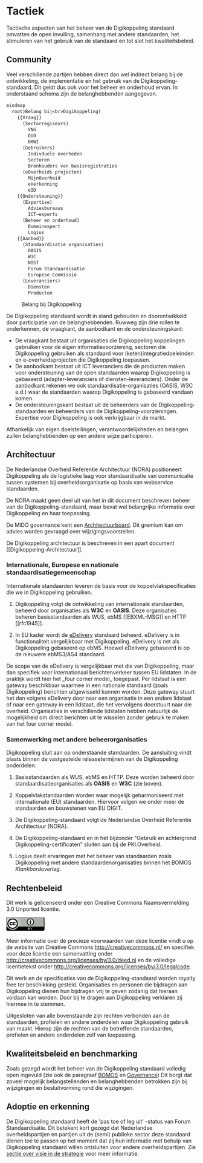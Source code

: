 # Tactiek

Tactische aspecten van het beheer van de Digikoppeling standaard omvatten
de open invulling, samenhang met andere standaarden, het stimuleren 
van het gebruik van de standaard en tot slot het kwaliteitsbeleid.

## Community
Veel verschillende partijen hebben direct dan wel indirect belang bij
de ontwikkeling, de implementatie en het gebruik van de
Digikoppeling-standaard. Dit geldt dus ook voor het beheer en
onderhoud ervan. In onderstaand schema zijn de belanghebbenden
aangegeven.

```mermaid
mindmap
  root)Belang bij<br>Digikoppeling(
    {{Vraag}}
      (Sectorregiseurs)
        VNG
        DUO
        BKWI
      (Gebruikers)
        Indivduele overheden
        Sectoren
        Bronhouders van basisregistraties
      (eOverheids projecten)
        MijnOverheid
        eHerkenning
        eID
    {{Ondersteuning}}
      (Expertise)
        Adviesbureaus
        ICT–experts
      (Beheer en onderhoud)
        Domeinexpert
        Logius
    {{Aanbod}}
      (Standaardisatie organisaties)
        OASIS
        W3C
        NIST
        Forum Standaardisatie
        Europese Commissie
      (Leveranciers)
        Diensten
        Producten
```
<figure>
<figcaption>Belang bij Digikoppeling</figcaption>
</figure>
		

De Digikoppeling standaard wordt in stand gehouden en doorontwikkeld
door participatie van de belanghebbenden. Ruwweg zijn drie rollen te
onderkennen, de vraagkant, de aanbodkant en de ondersteuningskant:
* De vraagkant bestaat uit organisaties die Digikoppeling koppelingen
  gebruiken voor de eigen informatievoorziening, sectoren die
  Digikoppeling gebruiken als standaard voor
  (keten)integratiedoeleinden en e-overheidsprojecten die
  Digikoppeling toepassen.
* De aanbodkant bestaat uit ICT leveranciers die de producten maken
  voor ondersteuning van de open standaarden waarop Digikoppeling is
  gebaseerd (adapter-leveranciers of diensten-leveranciers). Onder de
  aanbodkant rekenen we ook standaardisatie-organisaties (OASIS, W3C
  e.d.) waar de standaarden waarop Digikoppeling is gebaseerd vandaan
  komen.
* De ondersteuningskant bestaat uit de beheerders van de
  Digikoppeling-standaarden en beheerders van de
  Digikoppeling-voorzieningen. Expertise voor Digikoppeling is ook
  verkrijgbaar in de markt.

Afhankelijk van eigen doelstellingen, verantwoordelijkheden en
belangen zullen belanghebbenden op een andere wijze participeren.

## Architectuur
De Nederlandse Overheid Referentie Architectuur (NORA) positioneert
Digikoppeling als de logistieke laag voor standaardisatie van
communicatie tussen systemen bij overheidsorganisatie op basis van
webservice standaarden.

De NORA maakt geen deel uit van het in dit document beschreven
beheer van de Digikoppeling-standaard, maar bevat wel belangrijke
informatie over Digikoppeling en haar toepassing.

De MIDO governance kent een [Architectuurboard](#architectuurboard).
Dit gremium kan om advies worden gevraagd over wijzigingsvoorstellen.

De Digikoppeling architectuur is beschreven in een apart document [[Digikoppeling-Architectuur]].

### Internationale, Europese en nationale standaardisatiegemeenschap
Internationale standaarden leveren de basis voor de koppelvlakspecificaties
die we in Digikoppeling gebruiken.

1. Digikoppeling volgt de ontwikkeling van internationale standaarden,
   beheerd door organisaties als **W3C** en **OASIS**. Deze organisaties
   beheren basisstandaarden als WUS, ebMS [[EBXML-MSG]] en HTTP [[rfc1945]].

2. In EU kader wordt de
   [eDelivery](https://ec.europa.eu/digital-building-blocks/wikis/display/DIGITAL/eDelivery)
   standaard beheerd. eDelivery is in functionaliteit vergelijkbaar met
   Digikoppeling. eDelivery is net als Digikoppeling gebaseerd op ebMS. Hoewel
   eDelivery gebaseerd is op de nieuwere ebMS3/AS4 standaard.

<aside class="note" title="Het 4 corner model">
De scope van de eDelivery is vergelijkbaar met die van Digikoppeling,
maar dan specifiek voor internationaal berichtenverkeer tussen
EU lidstaten. In de praktijk wordt hier het _four corner model_ toegepast.
Per lidstaat is een gateway beschikbaar waarmee in een nationale standaard
(zoals Digikoppeling) berichten uitgewisseld kunnen worden. Deze gateway
stuurt het dan volgens eDelivery door naar een organisatie in een andere
lidstaat of naar een gateway in een lidstaat, die het vervolgens doorstuurt
naar die overheid. Organisaties in verschillende lidstaten hebben natuurlijk
de mogelijkheid om direct berichten uit te wisselen zonder gebruik te maken
van het four corner model. 
</aside>

### Samenwerking met andere beheerorganisaties
Digikoppeling sluit aan op onderstaande standaarden. De aansluiting
vindt plaats binnen de vastgestelde releasetermijnen van de
Digikoppeling onderdelen.

1. Basisstandaarden als WUS, ebMS en HTTP. Deze worden beheerd door
   standaardisatieorganisaties als **OASIS** en **W3C** (zie boven).

2. Koppelvlakstandaarden worden waar mogelijk geharmoniseerd met internationale 
   (EU) standaarden. Hiervoor volgen we onder meer de standaarden en bouwstenen 
   van EU DIGIT.

3. De Digikoppeling-standaard volgt de Nederlandse Overheid Referentie
   Architectuur (NORA).

4. De Digikoppeling-standaard en in het bijzonder "Gebruik en
   achtergrond Digikoppeling-certificaten" sluiten aan bij de
   PKI.Overheid.

5. Logius deelt ervaringen met het beheer van standaarden zoals Digikoppeling
   met andere standaardenorganisaties binnen het BOMOS _Klankbordoverleg_.

## Rechtenbeleid
Dit werk is gelicenseerd onder een Creative Commons Naamsvermelding 3.0
Unported licentie.

![Creative Commons Naamsvermelding 3.0 Unported licentie](media/CC_Logo3.0.png "Creative Commons Naamsvermelding 3.0 Unported licentie")

Meer informatie over de precieze voorwaarden van deze licentie vindt u
op de website van Creative Commons http://creativecommons.nl/ en
specifiek voor deze licentie een samenvatting onder
http://creativecommons.org/licenses/by/3.0/deed.nl en de volledige
licentietekst onder
http://creativecommons.org/licenses/by/3.0/legalcode.

Dit werk en de specificaties van de Digikoppeling-standaard worden
royalty free ter beschikking gesteld. Organisaties en personen die
bijdragen aan Digikoppeling dienen hun bijdragen vrij te geven zodanig
dat hieraan voldaan kan worden. Door bij te dragen aan Digikoppeling
verklaren zij hiermee in te stemmen.

Uitgesloten van alle bovenstaande zijn rechten verbonden aan de
standaarden, profielen en andere onderdelen waar Digikoppeling gebruik
van maakt. Hierop zijn de rechten van de betreffende standaarden,
profielen en andere onderdelen zelf van toepassing.

## Kwaliteitsbeleid en benchmarking
Zoals gezegd wordt het beheer van de Digikoppeling standaard volledig
open ingevuld (zie ook de paragraaf [BOMOS](#bomos) en
[Governance](#governance)) Dit borgt dat zoveel
mogelijk belangstellenden en belanghebbenden betrokken zijn bij
wijzigingen en besluitvorming rond die wijzigingen.

## Adoptie en erkenning
De Digikoppeling standaard heeft de 'pas toe of leg uit' -status van Forum
Standaardisatie. Dit betekent kort gezegd dat Nederlandse
overheidspartijen en partijen uit de (semi) publieke sector deze
standaard dienen toe te passen op het moment dat zij hun informatie
met behulp van Digikoppeling standaard willen ontsluiten voor andere overheidspartijen.
Zie [sectie over visie in de strategie](#visie) voor meer informatie.
